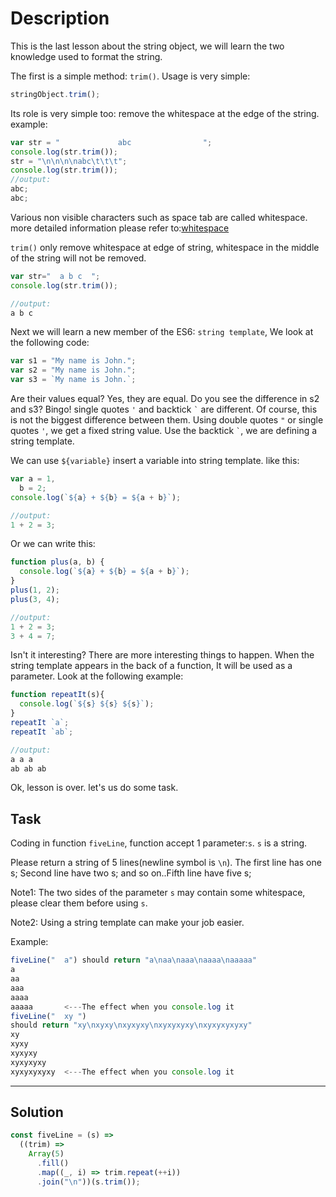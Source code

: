 # Description

This is the last lesson about the string object, we will learn the two knowledge used to format the string.

The first is a simple method: `trim()`. Usage is very simple:

```js
stringObject.trim();
```

Its role is very simple too: remove the whitespace at the edge of the string. example:

```js
var str = "             abc                ";
console.log(str.trim());
str = "\n\n\n\nabc\t\t\t";
console.log(str.trim());
//output:
abc;
abc;
```

Various non visible characters such as space tab are called whitespace. more detailed information please refer to:[whitespace](https://en.wikipedia.org/wiki/Whitespace_character)

`trim()` only remove whitespace at edge of string, whitespace in the middle of the string will not be removed.

```js
var str="  a b c  ";
console.log(str.trim());

//output:
a b c
```

Next we will learn a new member of the ES6: `string template`, We look at the following code:

```js
var s1 = "My name is John.";
var s2 = "My name is John.";
var s3 = `My name is John.`;
```

Are their values equal? Yes, they are equal. Do you see the difference in s2 and s3? Bingo! single quotes `'` and backtick `` ` `` are different. Of course, this is not the biggest difference between them. Using double quotes `"` or single quotes `'`, we get a fixed string value. Use the backtick `` ` ``, we are defining a string template.

We can use `${variable}` insert a variable into string template. like this:

```js
var a = 1,
  b = 2;
console.log(`${a} + ${b} = ${a + b}`);

//output:
1 + 2 = 3;
```

Or we can write this:

```js
function plus(a, b) {
  console.log(`${a} + ${b} = ${a + b}`);
}
plus(1, 2);
plus(3, 4);

//output:
1 + 2 = 3;
3 + 4 = 7;
```

Isn't it interesting? There are more interesting things to happen. When the string template appears in the back of a function, It will be used as a parameter. Look at the following example:

```js
function repeatIt(s){
  console.log(`${s} ${s} ${s}`);
}
repeatIt `a`;
repeatIt `ab`;

//output:
a a a
ab ab ab
```

Ok, lesson is over. let's us do some task.

## Task

Coding in function `fiveLine`, function accept 1 parameter:`s`. `s` is a string.

Please return a string of 5 lines(newline symbol is `\n`). The first line has one s; Second line have two s; and so on..Fifth line have five s;

Note1: The two sides of the parameter `s` may contain some whitespace, please clear them before using `s`.

Note2: Using a string template can make your job easier.

Example:

```js
fiveLine("  a") should return "a\naa\naaa\naaaa\naaaaa"
a
aa
aaa
aaaa
aaaaa       <---The effect when you console.log it
fiveLine("  xy ")
should return "xy\nxyxy\nxyxyxy\nxyxyxyxy\nxyxyxyxyxy"
xy
xyxy
xyxyxy
xyxyxyxy
xyxyxyxyxy  <---The effect when you console.log it
```

---

## Solution

```js
const fiveLine = (s) =>
  ((trim) =>
    Array(5)
      .fill()
      .map((_, i) => trim.repeat(++i))
      .join("\n"))(s.trim());
```
